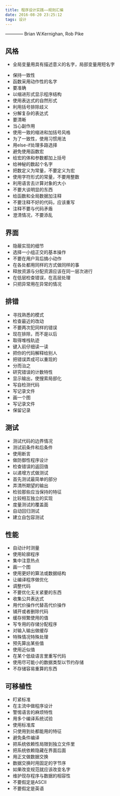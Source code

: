 ```yaml
---
title: 程序设计实践——规则汇编
date: 2016-08-20 23:25:12
tags: 设计
---
```

———— Brian W.Kernighan, Rob Pike

## 风格
* 全局变量用具有描述意义的名字，局部变量用短名字
<!--more-->
* 保持一致性
* 函数采用动作性的名字
* 要准确
* 以缩进形式显示程序结构
* 使用表达式的自然形式
* 利用括号排除歧义
* 分解复杂的表达式
* 要清晰
* 当心副作用
* 使用一致的缩进和加括号风格
* 为了一致性，使用习惯用法
* 用else-if处理多路选择
* 避免使用函数宏
* 给宏的体和参数都加上括号
* 给神秘的数起个名字
* 把数定义为常量，不要定义为宏
* 使用字符形式的常量，不要用整数
* 利用语言去计算对象的大小
* 不要大谈明显的东西
* 给函数和全局数据加注释
* 不要注释不好的代码，应该重写
* 注释不要与代码矛盾
* 澄清情况，不要添乱

## 界面

* 隐蔽实现的细节
* 选择一小组正交的基本操作
* 不要在用户背后搞小动作
* 在各处都用同样的方式做同样的事
* 释放资源与分配资源应该在同一层次进行
* 在低层检查错误，在高层处理
* 只把异常用在异常的情况

## 排错

* 寻找熟悉的模式
* 检查最近的改动
* 不要两次犯同样的错误
* 现在排除，而不是以后
* 取得堆栈轨迹
* 键入前仔细读一读
* 把你的代码解释给别人
* 把错误弄成可以重现的
* 分而治之
* 研究错误的计数特性
* 显示输出，使搜索局部化
* 写自检测代码
* 写记录文件
* 画一个图
* 写记录文件
* 保留记录

## 测试

* 测试代码的边界情况
* 测试前条件和后条件
* 使用断言
* 做防御性程序设计
* 检查错误的返回值
* 以递增方式做测试
* 首先测试最简单的部分
* 弄清所期望的输出
* 检验那些应当保持的特征
* 比较相互独立的实现
* 度量测试的覆盖面
* 自动回归测试
* 建立自包容测试

## 性能

* 自动计时测量
* 使用轮廓程序
* 集中注意热点
* 画一个图
* 使用更好的算法或数据结构
* 让编译程序做优化
* 调整代码
* 不要优化无关紧要的东西
* 收集公共表达式
* 用代价操作代替高代价操作
* 铺开或者删除代码
* 缓存频繁使用的值
* 写专用的存储分配程序
* 对输入输出做缓存
* 特殊情况特殊处理
* 预先算出某些值
* 使用近似值
* 在某个低级语言里重写代码
* 使用尽可能小的数据类型以节约存储
* 不存储容易重算的东西

## 可移植性

* 盯紧标准
* 在主流中做程序设计
* 警惕语言的麻烦特性
* 用多个编译系统试验
* 使用标准库
* 只使用到处都能用的特征
* 避免条件编译
* 把系统依赖性局限到独立文件里
* 把系统依赖隐藏在界面后面
* 用正文做数据交换
* 数据交换时用固定的字节序
* 如果改变规范就应该改变名字
* 维护现存程序与数据的相容性
* 不要假定是ASCII
* 不要假定是英语

